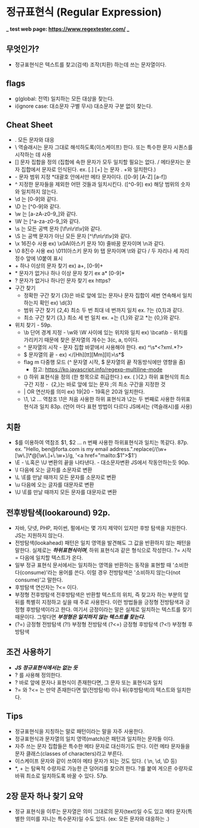 # 정규표현식 (Regular Expression)

**_ test web page: https://www.regextester.com/ _**

## 무엇인가?

- 정규표현식은 텍스트를 찾고(검색) 조작(치환) 하는데 쓰는 문자열이다.

## flags

- g(global: 전역) 일치하는 모든 대상을 찾는다.
- i(ignore case: 대소문자 구별 무시) 대소문자 구분 없이 찾는다.

## Cheat Sheet

- . 모든 문자와 대응
- \ 역슬래시는 문자 그대로 해석하도록(이스케이프) 한다. 또는 특수한 문자 시퀀스를 시작하는 데 사용
- [] 문자 집합을 정의 (집합에 속한 문자가 모두 일치할 필요는 없다. / 메타문자는 문자 집합에서 문자로 인식된다. ex. [.] [+] 는 문자 . +와 일치한다.)
- \- 문자 범위 지정 \*대괄호 안에서만 메타 문자이다. ([0-9] [A-Z] [a-f])
- ^ 지정한 문자들을 제외한 어떤 것들과 일치시킨다. ([^0-9]) ex) 해당 범위의 숫자와 일치하지 않는다.
- \d 는 [0-9]와 같다.
- \D 는 [^0-9]와 같다.
- \w 는 [a-zA-z0-9_]와 같다.
- \W 는 [^a-za-z0-9_]와 같다.
- \s 는 모든 공백 문자 [\f\n\r\t\v]와 같다.
- \S 는 공백 문자가 아닌 모든 문자 [^\f\n\r\t\v]와 같다.
- \x 16진수 사용 ex) \x0A(아스키 문자 10) 줄바꿈 문자이며 \n과 같다.
- \0 8진수 사용 ex) \011(아스키 문자 9) 탭 문자이며 \t와 같다 / 두 자리나 세 자리 정수 앞에 \0붙여 표시
- \+ 하나 이상의 문자 찾기 ex) a+, [0-9]+
- \* 문자가 없거나 하나 이상 문자 찾기 ex a* [0-9]*
- ? 문자가 없거나 하나인 문자 찾기 ex https?
- 구간 찾기
  - 정확한 구간 찾기 {3}은 바로 앞에 있는 문자나 문자 집합이 세번 연속해서 일치 하는지 확인 ex) \d{3}
  - 범위 구간 찾기 {2,4} 최소 두 번 최대 네 번까지 일치 ex. ?는 {0,1}과 같다.
  - 최소 구간 찾기 {3,} 최소 세 번 일치 ex. +는 {1,}와 같고 \*는 {0,}와 같다.
- 위치 찾기 - 59p.
  - \b 단어 경계 지정 - \w와 \W 사이에 있는 위치와 일치 ex) \bcat\b - 위치를 가리키기 때문에 찾은 문자열의 개수는 3(c, a, t)이다.
  - ^ 문자열의 시작 - 문자 집합 바깥에서 사용해야 한다. ex) ^\s*<\?xml.*\?>
  - $ 문자열의 끝 - ex) </[Hh][tt][Mm][ll]>\s\*$
  - flag m 다중행 모드 (^ 문자열 시작, $ 문자열의 끝 작동방식에만 영향을 줌)
    - 참고: https://ko.javascript.info/regexp-multiline-mode
  - () 하위 표현식을 정의 (한 항목으로 취급한다.) ex. (&nbsp;){2,} 하위 표현식의 최소 구간 지정 - &nbsp;{2,}는 바로 앞에 있는 문자 ;의 최소 구간을 지정한 것
  - | OR 연산자를 의미 ex) 19|20 - 19혹은 20과 일치한다.
  - \1, \2 ... 역참조 \1은 처음 사용한 하위 표현식과 \2는 두 번째로 사용한 하위표현식과 일치 83p. (언어 마다 표현 방법이 다르다 JS에서는 \(역슬래시)를 사용)

## 치환

- $를 이용하여 역참조 $1, $2 ... n 번째 사용한 하위표현식과 일치는 똑같다. 87p. ex. "Hello, ben@forta.com is my email address.".replace(/(\w+[\w\.]\*@[\w\.]+\.\w+)/g, '<a href="mailto:$1">$1</a>')
- \E - \L혹은 \U 변환의 끝을 나타낸다. - 대소문자변환 JS에서 작동안하는듯 90p.
- \l 다음에 오는 글자를 소문자로 변환
- \L \E를 만날 때까지 모든 문자를 소문자로 변환
- \u 다음에 오는 글자를 대문자로 변환
- \U \E를 만날 때까지 모든 문자를 대문자로 변환

## 전후방탐색(lookaround) 92p.

- 자바, 닷넷, PHP, 파이썬, 펄에서는 몇 가지 제약이 있지만 후방 탐색을 지원한다. JS는 지원하지 않는다.
- 전방탐색(lookahead) 패턴은 일치 영역을 발견해도 그 값을 반환하지 않는 패턴을 말한다. 실제로는 **_하위표현식이며_**, 하위 표현식과 같은 형식으로 작성한다. ?= 시작 = 다음에 일치할 텍스트가 온다.
- 일부 정규 표현식 문서에서는 일치하는 영역을 반환하는 동작을 표현할 때 '소비한다(consume)'라는 용어를 쓴다. 이럴 경우 전방탐색은 '소비하지 않는다(not consume)'고 말한다.
- 후방탐색 연산자는 ?<= 이다.
- 부정형 전후방탐색 전후방탐색은 반환할 텍스트의 위치, 즉 찾고자 하는 부분의 앞뒤를 특별히 지정하고 싶을 때 주로 사용한다. 이런 방법들을 긍정형 전방탐색과 긍정형 후방탐색이라고 한다. 여기서 긍정이라는 말은 실제로 일치하는 텍스트를 찾기 때문이다. 그렇다면 **_부정형은 일치하지 않는 텍스트를 찾는다._**
- (?=) 긍정형 전방탐색 (?!) 부정형 전방탐색 (?<=) 긍정형 후방탐색 (?<!) 부정형 후방탐색

## 조건 사용하기

- **_JS 정규표현식에서는 없는 듯_**
- ? 를 사용해 정의한다.
- ? 바로 앞에 문자나 표현식이 존재한다면, 그 문자 또는 표현식과 일치
- ?= 와 ?<= 는 만약 존재한다면 앞(전방탐색) 이나 뒤(후방탐색)의 텍스트와 일치한다.

## Tips

- 정규표현식을 지칭하는 말로 패턴이라는 말을 자주 사용한다.
- 정규표현식과 문자열의 일치 영역(match)은 패턴과 일치하는 문자들 이다.
- 자주 쓰는 문자 집합들은 특수한 메타 문자로 대신하기도 한다. 이런 메타 문자들을 문자 클래스(classes of characters)라고 부른다.
- 이스케이프 문자와 같이 쓰여야 메타 문자가 되는 것도 있다. ( \n, \d, \D 등)
- \*, + 는 탐욕적 수량자로 가능한 큰 덩어리를 찾으려 한다. ?를 붙여 게으른 수량자로 바꿔 최소로 일치하도록 바꿀 수 있다. 57p.

## 2장 문자 하나 찾기 요약

- 정규 표현식을 이루는 문자열은 의미 그대로의 문자(text)일 수도 있고 메타 문자(특별한 의미를 지니는 특수문자)일 수도 있다. (ex: 모든 문자와 대응하는 .)
